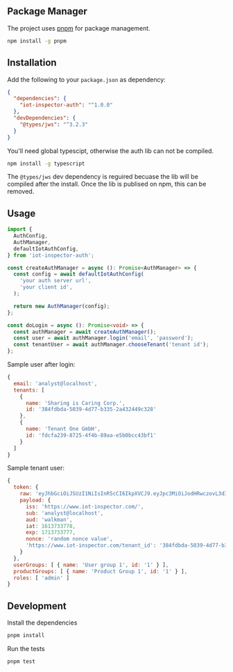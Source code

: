 ## Package Manager

The project uses [pnpm](https://pnpm.js.org/) for package management.

```bash
npm install -g pnpm
```

## Installation

Add the following to your `package.json` as dependency:

```json
{
  "dependencies": {
    "iot-inspector-auth": "^1.0.0"
  },
  "devDependencies": {
    "@types/jws": "^3.2.3"
  }
}
```

You'll need global typescipt, otherwise the auth lib can not be compiled.

```bash
npm install -g typescript
```

The `@types/jws` dev dependency is reguired becuase the lib will be compiled after the install. Once the lib is publised on npm, this can be removed.

## Usage

```typescript
import {
  AuthConfig,
  AuthManager,
  defaultIotAuthConfig,
} from 'iot-inspector-auth';

const createAuthManager = async (): Promise<AuthManager> => {
  const config = await defaultIotAuthConfig(
    'your auth server url',
    'your client id',
  );

  return new AuthManager(config);
};

const doLogin = async (): Promise<void> => {
  const authManager = await createAuthManager();
  const user = await authManager.login('email', 'password');
  const tenantUser = await authManager.chooseTenant('tenant id');
};
```

Sample user after login:

```javascript
{
  email: 'analyst@localhost',
  tenants: [
    {
      name: 'Sharing is Caring Corp.',
      id: '384fdbda-5039-4d77-b335-2a432449c328'
    },
    {
      name: 'Tenant One GmbH',
      id: 'fdcfa239-8725-4f4b-89aa-e5b0bcc43bf1'
    }
  ]
}
```

Sample tenant user:

```javascript
{
  token: {
    raw: 'eyJhbGciOiJSUzI1NiIsInR5cCI6IkpXVCJ9.eyJpc3MiOiJodHRwczovL3d3dy5pb3QtaW5zcGVjdG9yLmNvbS8iLCJzdWIiOiJhbmFseXN0QGxvY2FsaG9zdCIsImF1ZCI6IndhbGttYW4iLCJpYXQiOjE2MTM3MzM3NzgsImV4cCI6MTcxMzczMzc3Nywibm9uY2UiOiJrdWxkb2ttYXJ2YWxhbWl0aG9neWxlZ3llbiIsImh0dHBzOi8vd3d3LmlvdC1pbnNwZWN0b3IuY29tL3RlbmFudF9pZCI6IjM4NGZkYmRhLTUwMzktNGQ3Ny1iMzM1LTJhNDMyNDQ5YzMyOCJ9.wcZLEqteAT0kH64oPK1MO8SsaxKqKmBvUIISKOcBlBu-r4e1EnmPxXW-FmK2bZesaM6W5lSfx66_qENsbvOhvX5FLGiOkPbQ8AkmDx-AiLRp0DcwP-ACNQ6nz-tvKCJBKI9Ilc9c1FN201r-34q8Pu24Yi5BKZaduUh-SqeMSmX3CscKHpwEIjGUhsG9Nc4D55h4N9-NOU_bZheGsx8lRV60HsSe9AfZmtSrehbV_LSH6ehSCH8QUYR-VBKglD6WjExZv3o9dn1Lug2w6k3BCLTfeR1CQOITdT93wBBue_W9QptiAdWdGQPYDOY0G8SBN71ZAO0-qjKWdkmYdNaJ4w',
    payload: {
      iss: 'https://www.iot-inspector.com/',
      sub: 'analyst@localhost',
      aud: 'walkman',
      iat: 1613733778,
      exp: 1713733777,
      nonce: 'random nonce value',
      'https://www.iot-inspector.com/tenant_id': '384fdbda-5039-4d77-b335-2a432449c328'
    }
  },
  userGroups: [ { name: 'User group 1', id: '1' } ],
  productGroups: [ { name: 'Product Group 1', id: '1' } ],
  roles: [ 'admin' ]
}
```

## Development

Install the dependencies

```bash
pnpm install
```

Run the tests

```bash
pnpm test
```
